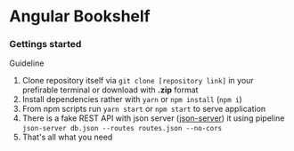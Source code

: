 # Angular Bookshelf
### Gettings started

Guideline

  1. Clone repository itself via ```git clone [repository link]``` in your prefirable terminal or download with **.zip** format
  2. Install dependencies rather with ```yarn``` or ```npm install``` (```npm i```)
  3. From npm scripts run ```yarn start``` or ```npm start``` to serve application
  4. There is a fake REST API with json server ([json-server](https://github.com/typicode/json-server)) it using pipeline ```json-server db.json --routes routes.json --no-cors```
  5. That's all what you need
